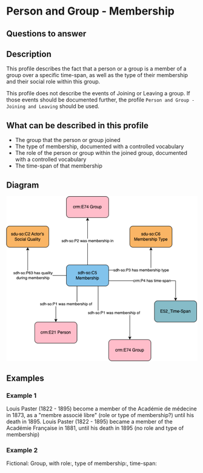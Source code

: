 # Person and Group - Membership

## Questions to answer

## Description

This profile describes the fact that a person or a group is a member of a group over a specific time-span, as well as the type of their membership and their social role within this group.

This profile does not describe the events of Joining or Leaving a group. If those events should be documented further, the profile `Person and Group - Joining and Leaving` should be used.

## What can be described in this profile

- The group that the person or group joined
- The type of membership, documented with a controlled vocabulary
- The role of the person or group within the joined group, documented with a controlled vocabulary
- The time-span of that membership

## Diagram

![Alt text](Diagrams/GV_Profile_Person-Membership.drawio.png)

## Examples

### Example 1

Louis Paster (1822 - 1895) become a member of the Académie de médecine in 1873, as a "membre associé libre" (role or type of membership?) until his death in 1895.
Louis Paster (1822 - 1895) became a member of the Académie Française in 1881, until his death in 1895 (no role and type of membership)

### Example 2

Fictional: Group, with role:, type of membership:, time-span:
